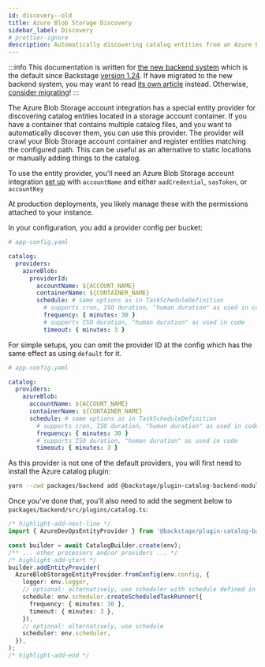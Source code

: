 ```yaml
---
id: discovery--old
title: Azure Blob Storage Discovery
sidebar_label: Discovery
# prettier-ignore
description: Automatically discovering catalog entities from an Azure Blob Storage account
---
```


:::info
This documentation is written for [the new backend system](../../backend-system/index.md) which is the default since Backstage [version 1.24](../../releases/v1.24.0.md). If have migrated to the new backend system, you may want to read [its own article](./discovery.md) instead. Otherwise, [consider migrating](../../backend-system/building-backends/08-migrating.md)!
:::

The Azure Blob Storage account integration has a special entity provider for discovering catalog
entities located in a storage account container. If you have a container that contains multiple
catalog files, and you want to automatically discover them, you can use this
provider. The provider will crawl your Blob Storage account container and register entities
matching the configured path. This can be useful as an alternative to static
locations or manually adding things to the catalog.

To use the entity provider, you'll need an Azure Blob Storage account integration
[set up](locations.md) with `accountName` and either `aadCredential`, `sasToken`, or `accountKey`

At production deployments, you likely manage these with the permissions attached
to your instance.

In your configuration, you add a provider config per bucket:

```yaml
# app-config.yaml

catalog:
  providers:
    azureBlob:
      providerId:
        accountName: ${ACCOUNT_NAME}
        containerName: ${CONTAINER_NAME}
        schedule: # same options as in TaskScheduleDefinition
          # supports cron, ISO duration, "human duration" as used in code
          frequency: { minutes: 30 }
          # supports ISO duration, "human duration" as used in code
          timeout: { minutes: 3 }
```

For simple setups, you can omit the provider ID at the config
which has the same effect as using `default` for it.

```yaml
# app-config.yaml

catalog:
  providers:
    azureBlob:
      accountName: ${ACCOUNT_NAME}
      containerName: ${CONTAINER_NAME}
      schedule: # same options as in TaskScheduleDefinition
        # supports cron, ISO duration, "human duration" as used in code
        frequency: { minutes: 30 }
        # supports ISO duration, "human duration" as used in code
        timeout: { minutes: 3 }
```

As this provider is not one of the default providers, you will first need to install
the Azure catalog plugin:

```bash title="From your Backstage root directory"
yarn --cwd packages/backend add @backstage/plugin-catalog-backend-module-azure
```

Once you've done that, you'll also need to add the segment below to `packages/backend/src/plugins/catalog.ts`:

```ts title="packages/backend/src/plugins/catalog.ts"
/* highlight-add-next-line */
import { AzureDevOpsEntityProvider } from '@backstage/plugin-catalog-backend-module-azure';

const builder = await CatalogBuilder.create(env);
/** ... other processors and/or providers ... */
/* highlight-add-start */
builder.addEntityProvider(
  AzureBlobStorageEntityProvider.fromConfig(env.config, {
    logger: env.logger,
    // optional: alternatively, use scheduler with schedule defined in app-config.yaml
    schedule: env.scheduler.createScheduledTaskRunner({
      frequency: { minutes: 30 },
      timeout: { minutes: 3 },
    }),
    // optional: alternatively, use schedule
    scheduler: env.scheduler,
  }),
);
/* highlight-add-end */
```

